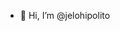 - 👋 Hi, I’m @jelohipolito

<!---
jelohipolito/jelohipolito is a ✨ special ✨ repository because its `README.md` (this file) appears on your GitHub profile.
You can click the Preview link to take a look at your changes.
--->
